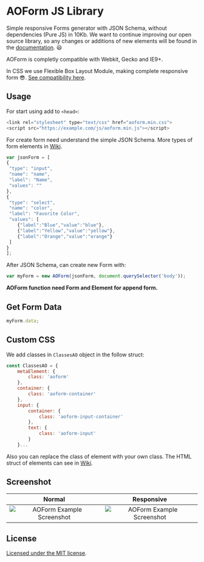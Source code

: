 # AOForm JS Library

Simple responsive Forms generator with JSON Schema, without dependencies (Pure JS) in 10Kb. We want to continue improving our open source library, so any changes or additions of new elements will be found in the [documentation](https://github.com/spexnetworks/aoform/wiki). 😃

AOForm is completly compatible with Webkit, Gecko and IE9+.

In CSS we use Flexible Box Layout Module, making complete responsive form 😎. [See compatibility here](https://caniuse.com/#feat=flexbox).

## Usage

For start using add to `<head>`:

```javascript
<link rel="stylesheet" type="text/css" href="aoform.min.css">
<script src="https://example.com/js/aoform.min.js"></script>
``` 
For create form need understand the simple JSON Schema. More types of form elements in [Wiki](https://github.com/spexnetworks/aoform/wiki/JSON-Schema).

```javascript
var jsonForm = [
{
 "type": "input",
 "name": "name",
 "label": "Name",
 "values": ""
},
{
 "type": "select",
 "name": "color",
 "label": "Favorite Color",
 "values": [
	{"label":"Blue","value":"blue"},
	{"label":"Yellow","value":"yellow"},
	{"label":"Orange","value":"orange"}
 ]
}
];
```

After JSON Schema, can create new Form with:

```javascript
var myForm = new AOForm(jsonForm, document.querySelector('body'));
```
**AOForm function need Form and Element for append form.**

## Get Form Data

```javascript
myForm.data;
```

## Custom CSS

We add classes in `ClassesAO` object in the follow struct:

```javascript
const ClassesAO = {
	metaElement: {
		class: 'aoform'
	},
	container: {
		class: 'aoform-container'
	},
	input: {
		container: {
			class: 'aoform-input-container'
		},
		text: {
			class: 'aoform-input'
		}
	}...
```

Also you can replace the class of element with your own class. The HTML struct of elements can see in [Wiki](https://github.com/spexnetworks/aoform/wiki/CSS-Schema).

## Screenshot

Normal             |  Responsive
:-------------------------:|:-------------------------:
![AOForm Example Screenshot](https://i.imgur.com/ia2s8ZD.png)  |  ![AOForm Example Screenshot](https://i.imgur.com/YHZzMx0.png)

## License

[Licensed under the MIT license](https://github.com/spexnetworks/aoform/blob/master/LICENSE).
